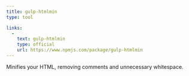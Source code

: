 ```yaml
---
title: gulp-htmlmin
type: tool

links:
  -
    text: gulp-htmlmin
    type: official
    url: https://www.npmjs.com/package/gulp-htmlmin
---
```


Minifies your HTML, removing comments and unnecessary whitespace.
